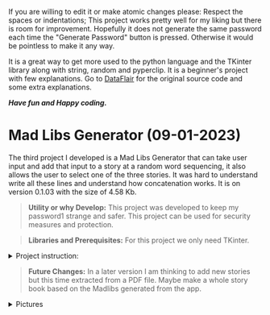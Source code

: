 If you are willing to edit it or make atomic changes please:
Respect the spaces or indentations; This project works pretty well for my liking but there is room for improvement.
Hopefully it does not generate the same password each time the "Generate Password" button is pressed. Otherwise it would be pointless to make it any way.

It is a great way to get more used to the python language and the TKinter library along with string, random and pyperclip.
It is a beginner's project with few explanations. Go to [DataFlair](https://data-flair.training/blogs/python-password-generator/) for the original source code and some extra explanations.

***Have fun and Happy coding.***

# Mad Libs Generator (09-01-2023)
The third project I developed is a Mad Libs Generator that can take user input and add that input to a story at a random word sequencing, it also allows the user to select one of the three stories. It was hard to understand write all these lines and understand how concatenation works. It is on version 0.1.03 with the size of 4.58 Kb.

> **Utility or why Develop:** This project was developed to keep my password1 strange and safer. This project can be used for security measures and protection.


> **Libraries and Prerequisites:** For this project we only need TKinter.

<details> <summary>Project instruction:</summary>
  
  <p>
    
```
   """
    GIT: @drafonsopena
    + The objective of this project is to create a Mad Libs Generator using Python.
    | Group:
    +-+---------------- 1 ----------------
    | Prerequisites:
    | Install libraries (eg: pip3 install tk)
    +---------------- 2 ----------------
    | Project File Structure:
    | Import all the needed libraries/modules
    | Create display window
    | Create functions and input variables
    +---------------- 3 ----------------
    | All necessary libraries for the Mad Libs Generator:
    | From tkinter import *
    +------------------------------------
   """
```
  </p>
  
</details>

> **Future Changes:** In a later version I am thinking to add new stories but this time extracted from a PDF file. Maybe make a whole story book based on the Madlibs generated from the app.

<details> <summary>Pictures</summary>
  
**Picture 1: Initial window**

![madlibsOne](https://user-images.githubusercontent.com/72225601/216073708-c6d1765e-441b-48d9-a5b4-131905e6e8ad.png)

**Picture 2: The story chosen was Apples and Apples**

![madlibsTwo](https://user-images.githubusercontent.com/72225601/216074109-7474ac1c-2746-4f6a-a8dc-7fe30cdb2f82.png)

**Picture 3: Output of the strory**

![madlibsThree](https://user-images.githubusercontent.com/72225601/216074384-17ab27e3-30ce-4d11-8d34-05b7e2325a09.png)


</details>


